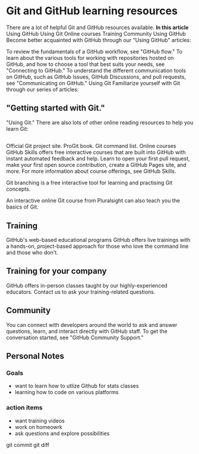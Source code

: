 # Git and GitHub learning resources
There are a lot of helpful Git and GitHub resources available.
**In this article**
Using GitHub
Using Git
Online courses
Training
Community
Using GitHub
Become better acquainted with GitHub through our "Using GitHub" articles:

To review the fundamentals of a GitHub workflow, see "GitHub flow."
To learn about the various tools for working with repositories hosted on GitHub, and how to choose a tool that best suits your needs, see "Connecting to GitHub."
To understand the different communication tools on GitHub, such as GitHub Issues, GitHub Discussions, and pull requests, see "Communicating on GitHub."
Using Git
Familiarize yourself with Git through our series of articles:

## "Getting started with Git."
"Using Git."
There are also lots of other online reading resources to help you learn Git:

## 

Official Git project site.
ProGit book.
Git command list.
Online courses
GitHub Skills offers free interactive courses that are built into GitHub with instant automated feedback and help. Learn to open your first pull request, make your first open source contribution, create a GitHub Pages site, and more. For more information about course offerings, see GitHub Skills.

Git branching is a free interactive tool for learning and practising Git concepts.

An interactive online Git course from Pluralsight can also teach you the basics of Git.

## Training
GitHub's web-based educational programs
GitHub offers live trainings with a hands-on, project-based approach for those who love the command line and those who don't.

## Training for your company
GitHub offers in-person classes taught by our highly-experienced educators. Contact us to ask your training-related questions.

## Community
You can connect with developers around the world to ask and answer questions, learn, and interact directly with GitHub staff. To get the conversation started, see "GitHub Community Support."

## Personal Notes
### Goals 
- want to learn how to utlize Github for stats classes
- learning how to code on various platforms

### action items 
- want training videos
- work on homeowrk
- ask questions and explore possibilities

git commit
git diff
